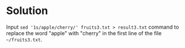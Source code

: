 # Solution

Input `sed '1s/apple/cherry/' fruits3.txt > result3.txt` command to replace the word "apple" with "cherry" in the first line of the file `~/fruits3.txt`.
